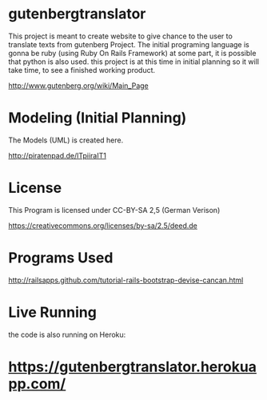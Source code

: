 gutenbergtranslator
===================

This project is meant to create website to give chance to the user to translate texts from gutenberg Project.
The initial programing language is gonna be ruby (using Ruby On Rails Framework) at some part, it is possible 
that python is also used. this project is at this time in initial planning so it will take time, to see a finished
working product.

http://www.gutenberg.org/wiki/Main_Page

Modeling (Initial Planning)
==================
The Models (UML) is created here.

http://piratenpad.de/lTpiiraIT1

License
==================
This Program is licensed under CC-BY-SA 2,5 (German Verison)

https://creativecommons.org/licenses/by-sa/2.5/deed.de

Programs Used
=================

http://railsapps.github.com/tutorial-rails-bootstrap-devise-cancan.html

Live Running
=================
the code is also running on Heroku:

https://gutenbergtranslator.herokuapp.com/
==================
